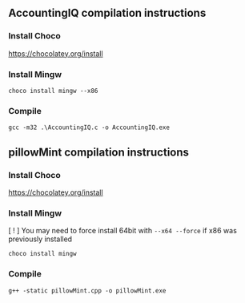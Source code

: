 ## AccountingIQ compilation instructions

### Install Choco
<https://chocolatey.org/install>

### Install Mingw

`choco install mingw --x86`

### Compile

`gcc -m32 .\AccountingIQ.c -o AccountingIQ.exe`

## pillowMint compilation instructions

### Install Choco
<https://chocolatey.org/install>

### Install Mingw

[ ! ] You may need to force install 64bit with `--x64 --force` if x86 was previously installed

`choco install mingw`

### Compile

`g++ -static pillowMint.cpp -o pillowMint.exe`
